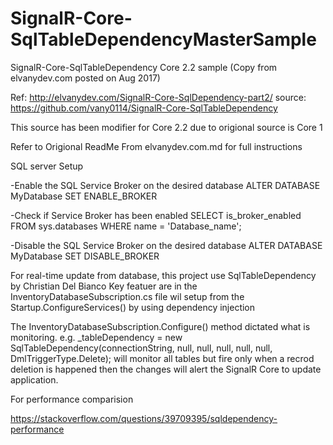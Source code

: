 # SignalR-Core-SqlTableDependencyMasterSample
 SignalR-Core-SqlTableDependency Core 2.2 sample (Copy from elvanydev.com posted on Aug 2017)

Ref: http://elvanydev.com/SignalR-Core-SqlDependency-part2/
source: https://github.com/vany0114/SignalR-Core-SqlTableDependency


This source has been modifier for Core 2.2 due to origional source is Core 1

Refer to Origional ReadMe From elvanydev.com.md for full instructions

SQL server Setup

-Enable the SQL Service Broker on the desired database
	ALTER DATABASE MyDatabase SET ENABLE_BROKER

-Check if Service Broker has been enabled
	SELECT is_broker_enabled FROM sys.databases WHERE name = 'Database_name';

-Disable the SQL Service Broker on the desired database
	ALTER DATABASE MyDatabase SET DISABLE_BROKER


For real-time update from database, this project use SqlTableDependency by Christian Del Bianco
Key featuer are in the InventoryDatabaseSubscription.cs file wil setup from the Startup.ConfigureServices()
by using dependency injection

The  InventoryDatabaseSubscription.Configure() method dictated what is monitoring. 
e.g.  _tableDependency = new SqlTableDependency<Product>(connectionString, null, null, null, null, null, DmlTriggerType.Delete);
will monitor all tables but fire only when a recrod deletion is happened 
then the changes will alert the SignalR Core to update application.


For performance comparision

https://stackoverflow.com/questions/39709395/sqldependency-performance
